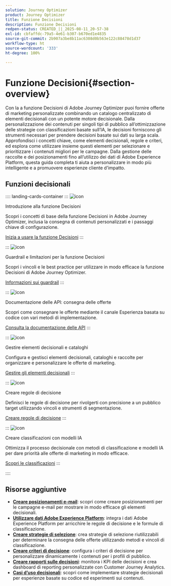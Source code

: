 ```yaml
---
solution: Journey Optimizer
product: Journey Optimizer
title: Funzione Decisioni
description: Funzione Decisioni
redpen-status: CREATED_||_2025-08-11_20-57-38
exl-id: cbfaffdc-79a5-4e61-b307-b670ed1e4835
source-git-commit: 2b907a3be8b11ac6308d0b563e122c88478d1d37
workflow-type: ht
source-wordcount: '333'
ht-degree: 100%

---
```


# Funzione Decisioni{#section-overview}

Con la a funzione Decisioni di Adobe Journey Optimizer puoi fornire offerte di marketing personalizzate combinando un catalogo centralizzato di elementi decisionali con un potente motore decisionale. Dalla personalizzazione dei contenuti per singoli tipi di pubblico all’ottimizzazione delle strategie con classificazioni basate sull’IA, le decisioni forniscono gli strumenti necessari per prendere decisioni basate sui dati su larga scala. Approfondisci i concetti chiave, come elementi decisionali, regole e criteri, ed esplora come utilizzare insieme questi elementi per selezionare e prioritizzare i contenuti migliori per le campagne. Dalla gestione delle raccolte e dei posizionamenti fino all’utilizzo dei dati di Adobe Experience Platform, questa guida completa ti aiuta a personalizzare in modo più intelligente e a promuovere esperienze cliente d’impatto.

## Funzioni decisionali

:::: landing-cards-container
:::
![icon](https://cdn.experienceleague.adobe.com/icons/circle-play.svg)

Introduzione alla funzione Decisioni

Scopri i concetti di base della funzione Decisioni in Adobe Journey Optimizer, inclusa la consegna di contenuti personalizzati e i passaggi chiave di configurazione.

[Inizia a usare la funzione Decisioni](../using/experience-decisioning/gs-experience-decisioning.md)
:::

:::
![icon](https://cdn.experienceleague.adobe.com/icons/shield-halved.svg)

Guardrail e limitazioni per la funzione Decisioni

Scopri i vincoli e le best practice per utilizzare in modo efficace la funzione Decisioni di Adobe Journey Optimizer.

[Informazioni sui guardrail](../using/experience-decisioning/decisioning-guardrails.md)
:::

:::
![icon](https://cdn.experienceleague.adobe.com/icons/code-branch.svg)

Documentazione delle API: consegna delle offerte

Scopri come consegnare le offerte mediante il canale Esperienza basata su codice con vari metodi di implementazione.

[Consulta la documentazione delle API](experience-decisioning-api-reference-landing-page.md)
:::

:::
![icon](https://cdn.experienceleague.adobe.com/icons/list-check.svg)

Gestire elementi decisionali e cataloghi

Configura e gestisci elementi decisionali, cataloghi e raccolte per organizzare e personalizzare le offerte di marketing.

[Gestire gli elementi decisionali](manage-decision-items-landing-page.md)
:::

:::
![icon](https://cdn.experienceleague.adobe.com/icons/bullseye.svg)

Creare regole di decisione

Definisci le regole di decisione per rivolgerti con precisione a un pubblico target utilizzando vincoli e strumenti di segmentazione.

[Creare regole di decisione](../using/experience-decisioning/rules.md)
:::

:::
![icon](https://cdn.experienceleague.adobe.com/icons/gear.svg)

Creare classificazioni con modelli IA

Ottimizza il processo decisionale con metodi di classificazione e modelli IA per dare priorità alle offerte di marketing in modo efficace.

[Scopri le classificazioni](experience-decisioning-rankings-landing-page.md)
:::

::::


## Risorse aggiuntive

- **[Creare posizionamenti e-mail](../using/experience-decisioning/placements.md)**: scopri come creare posizionamenti per le campagne e-mail per mostrare in modo efficace gli elementi decisionali.
- **[Utilizzare dati Adobe Experience Platform](aep-data-landing-page.md)**: integra i dati Adobe Experience Platform per arricchire le regole di decisione e le formule di classificazione.
- **[Creare strategie di selezione](../using/experience-decisioning/selection-strategies.md)**: crea strategie di selezione riutilizzabili per determinare la consegna delle offerte utilizzando metodi e vincoli di classificazione.
- **[Creare criteri di decisione](../using/experience-decisioning/create-decision.md)**: configura i criteri di decisione per personalizzare dinamicamente i contenuti per i profili di pubblico.
- **[Creare rapporti sulle decisioni](../using/experience-decisioning/cja-reporting.md)**: monitora i KPI delle decisioni e crea dashboard di reporting personalizzate con Customer Journey Analytics.
- **[Casi d’uso decisionali](../using/experience-decisioning/experience-decisioning-uc.md)**: scopri come implementare strategie decisionali per esperienze basate su codice ed esperimenti sui contenuti.
